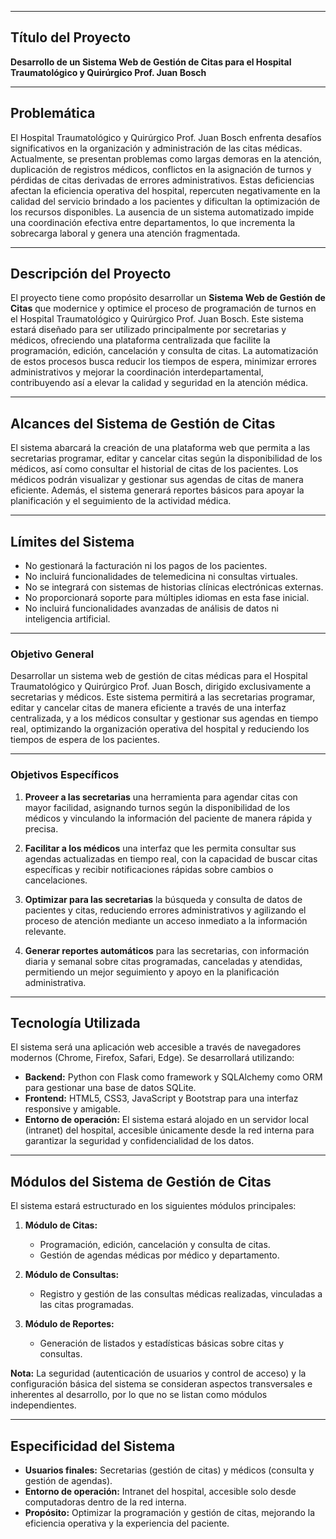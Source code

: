 
---

## Título del Proyecto

**Desarrollo de un Sistema Web de Gestión de Citas para el Hospital Traumatológico y Quirúrgico Prof. Juan Bosch**

---

## Problemática

El Hospital Traumatológico y Quirúrgico Prof. Juan Bosch enfrenta desafíos significativos en la organización y administración de las citas médicas. Actualmente, se presentan problemas como largas demoras en la atención, duplicación de registros médicos, conflictos en la asignación de turnos y pérdidas de citas derivadas de errores administrativos. Estas deficiencias afectan la eficiencia operativa del hospital, repercuten negativamente en la calidad del servicio brindado a los pacientes y dificultan la optimización de los recursos disponibles. La ausencia de un sistema automatizado impide una coordinación efectiva entre departamentos, lo que incrementa la sobrecarga laboral y genera una atención fragmentada.

---

## Descripción del Proyecto

El proyecto tiene como propósito desarrollar un **Sistema Web de Gestión de Citas** que modernice y optimice el proceso de programación de turnos en el Hospital Traumatológico y Quirúrgico Prof. Juan Bosch. Este sistema estará diseñado para ser utilizado principalmente por secretarias y médicos, ofreciendo una plataforma centralizada que facilite la programación, edición, cancelación y consulta de citas. La automatización de estos procesos busca reducir los tiempos de espera, minimizar errores administrativos y mejorar la coordinación interdepartamental, contribuyendo así a elevar la calidad y seguridad en la atención médica.

---

## Alcances del Sistema de Gestión de Citas

El sistema abarcará la creación de una plataforma web que permita a las secretarias programar, editar y cancelar citas según la disponibilidad de los médicos, así como consultar el historial de citas de los pacientes. Los médicos podrán visualizar y gestionar sus agendas de citas de manera eficiente. Además, el sistema generará reportes básicos para apoyar la planificación y el seguimiento de la actividad médica.

---

## Límites del Sistema

- No gestionará la facturación ni los pagos de los pacientes.
- No incluirá funcionalidades de telemedicina ni consultas virtuales.
- No se integrará con sistemas de historias clínicas electrónicas externas.
- No proporcionará soporte para múltiples idiomas en esta fase inicial.
- No incluirá funcionalidades avanzadas de análisis de datos ni inteligencia artificial.

---

### **Objetivo General**

Desarrollar un sistema web de gestión de citas médicas para el Hospital Traumatológico y Quirúrgico Prof. Juan Bosch, dirigido exclusivamente a secretarias y médicos. Este sistema permitirá a las secretarias programar, editar y cancelar citas de manera eficiente a través de una interfaz centralizada, y a los médicos consultar y gestionar sus agendas en tiempo real, optimizando la organización operativa del hospital y reduciendo los tiempos de espera de los pacientes.

---

### **Objetivos Específicos**

1. **Proveer a las secretarias** una herramienta para agendar citas con mayor facilidad, asignando turnos según la disponibilidad de los médicos y vinculando la información del paciente de manera rápida y precisa.

2. **Facilitar a los médicos** una interfaz que les permita consultar sus agendas actualizadas en tiempo real, con la capacidad de buscar citas específicas y recibir notificaciones rápidas sobre cambios o cancelaciones.

3. **Optimizar para las secretarias** la búsqueda y consulta de datos de pacientes y citas, reduciendo errores administrativos y agilizando el proceso de atención mediante un acceso inmediato a la información relevante.

4. **Generar reportes automáticos** para las secretarias, con información diaria y semanal sobre citas programadas, canceladas y atendidas, permitiendo un mejor seguimiento y apoyo en la planificación administrativa.

---

## Tecnología Utilizada

El sistema será una aplicación web accesible a través de navegadores modernos (Chrome, Firefox, Safari, Edge). Se desarrollará utilizando:
- **Backend:** Python con Flask como framework y SQLAlchemy como ORM para gestionar una base de datos SQLite.
- **Frontend:** HTML5, CSS3, JavaScript y Bootstrap para una interfaz responsive y amigable.
- **Entorno de operación:** El sistema estará alojado en un servidor local (intranet) del hospital, accesible únicamente desde la red interna para garantizar la seguridad y confidencialidad de los datos.

---

## Módulos del Sistema de Gestión de Citas

El sistema estará estructurado en los siguientes módulos principales:

1. **Módulo de Citas:**  
   - Programación, edición, cancelación y consulta de citas.  
   - Gestión de agendas médicas por médico y departamento.

2. **Módulo de Consultas:**  
   - Registro y gestión de las consultas médicas realizadas, vinculadas a las citas programadas.

3. **Módulo de Reportes:**  
   - Generación de listados y estadísticas básicas sobre citas y consultas.

**Nota:** La seguridad (autenticación de usuarios y control de acceso) y la configuración básica del sistema se consideran aspectos transversales e inherentes al desarrollo, por lo que no se listan como módulos independientes.

---

## Especificidad del Sistema

- **Usuarios finales:** Secretarias (gestión de citas) y médicos (consulta y gestión de agendas).
- **Entorno de operación:** Intranet del hospital, accesible solo desde computadoras dentro de la red interna.
- **Propósito:** Optimizar la programación y gestión de citas, mejorando la eficiencia operativa y la experiencia del paciente.

